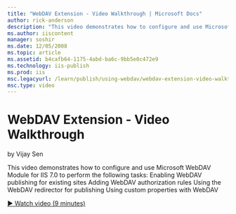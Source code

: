```yaml
---
title: "WebDAV Extension - Video Walkthrough | Microsoft Docs"
author: rick-anderson
description: "This video demonstrates how to configure and use Microsoft WebDAV Module for IIS 7.0 to perform the following tasks: Enabling WebDAV publishing for existing..."
ms.author: iiscontent
manager: soshir
ms.date: 12/05/2008
ms.topic: article
ms.assetid: b4cafb64-1175-4abd-ba6c-9bb5e0c472e9
ms.technology: iis-publish
ms.prod: iis
msc.legacyurl: /learn/publish/using-webdav/webdav-extension-video-walkthrough
msc.type: video
---
```

WebDAV Extension - Video Walkthrough
====================
by Vijay Sen

This video demonstrates how to configure and use Microsoft WebDAV Module for IIS 7.0 to perform the following tasks: Enabling WebDAV publishing for existing sites Adding WebDAV authorization rules Using the WebDAV redirector for publishing Using custom properties with WebDAV

[&#9654; Watch video (9 minutes)](https://channel9.msdn.com/Blogs/IIS-NET-Site-Videos/webdav-extension-video-walkthrough)
